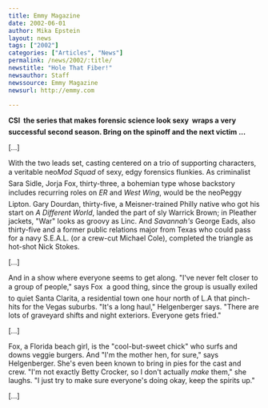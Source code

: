 ```yaml
---
title: Emmy Magazine
date: 2002-06-01
author: Mika Epstein
layout: news
tags: ["2002"]
categories: ["Articles", "News"]
permalink: /news/2002/:title/
newstitle: "Hole That Fiber!"
newsauthor: Staff  
newssource: Emmy Magazine  
newsurl: http://emmy.com  

---
```


**CSI  the series that makes forensic science look sexy  wraps a very successful second season. Bring on the spinoff and the next victim ...**

[...]

With the two leads set, casting centered on a trio of supporting characters, a veritable neo*Mod Squad* of sexy, edgy forensics flunkies. As criminalist Sara Sidle, Jorja Fox, thirty-three, a bohemian type whose backstory includes recurring roles on *ER* and *West Wing*, would be the neoPeggy Lipton. Gary Dourdan, thirty-five, a Meisner-trained Philly native who got his start on *A Different World*, landed the part of sly Warrick Brown; in Pleather jackets, "War" looks as groovy as Linc. And *Savannah's* George Eads, also thirty-five and a former public relations major from Texas who could pass for a navy S.E.A.L. (or a crew-cut Michael Cole), completed the triangle as hot-shot Nick Stokes.

[...]

And in a show where everyone seems to get along. "I've never felt closer to a group of people," says Fox  a good thing, since the group is usually exiled to quiet Santa Clarita, a residential town one hour north of L.A that pinch-hits for the Vegas suburbs. "It's a long haul," Helgenberger says. "There are lots of graveyard shifts and night exteriors. Everyone gets fried."

[...]

Fox, a Florida beach girl, is the "cool-but-sweet chick" who surfs and downs veggie burgers. And "I'm the mother hen, for sure," says Helgenberger. She's even been known to bring in pies for the cast and crew. "I'm not exactly Betty Crocker, so I don't actually *make* them," she laughs. "I just try to make sure everyone's doing okay, keep the spirits up."

[...]

